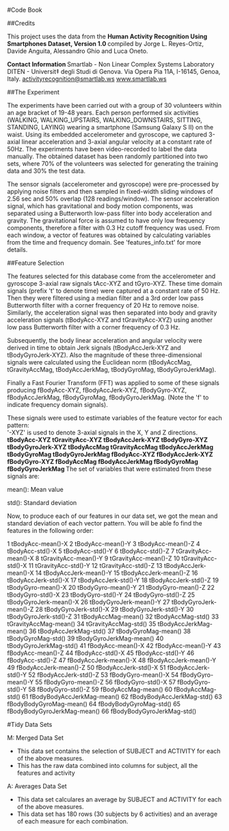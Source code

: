 #Code Book

##Credits

This project uses the data from the <b> Human Activity Recognition Using Smartphones Dataset, Version 1.0 </b>  compiled by Jorge L. Reyes-Ortiz, Davide Anguita, Alessandro Ghio and Luca Oneto.

<b>Contact Information </b>
Smartlab - Non Linear Complex Systems Laboratory
DITEN - Universit‡ degli Studi di Genova.
Via Opera Pia 11A, I-16145, Genoa, Italy.
activityrecognition@smartlab.ws
www.smartlab.ws

##The Experiment

The experiments have been carried out with a group of 30 volunteers within an age bracket of 19-48 years. Each person performed six activities (WALKING, WALKING_UPSTAIRS, WALKING_DOWNSTAIRS, SITTING, STANDING, LAYING) wearing a smartphone (Samsung Galaxy S II) on the waist. Using its embedded accelerometer and gyroscope, we captured 3-axial linear acceleration and 3-axial angular velocity at a constant rate of 50Hz. The experiments have been video-recorded to label the data manually. The obtained dataset has been randomly partitioned into two sets, where 70% of the volunteers was selected for generating the training data and 30% the test data. 

The sensor signals (accelerometer and gyroscope) were pre-processed by applying noise filters and then sampled in fixed-width sliding windows of 2.56 sec and 50% overlap (128 readings/window). The sensor acceleration signal, which has gravitational and body motion components, was separated using a Butterworth low-pass filter into body acceleration and gravity. The gravitational force is assumed to have only low frequency components, therefore a filter with 0.3 Hz cutoff frequency was used. From each window, a vector of features was obtained by calculating variables from the time and frequency domain. See 'features_info.txt' for more details.

##Feature Selection

The features selected for this database come from the accelerometer and gyroscope 3-axial raw signals tAcc-XYZ and tGyro-XYZ. These time domain signals (prefix 't' to denote time) were captured at a constant rate of 50 Hz. Then they were filtered using a median filter and a 3rd order low pass Butterworth filter with a corner frequency of 20 Hz to remove noise. Similarly, the acceleration signal was then separated into body and gravity acceleration signals (tBodyAcc-XYZ and tGravityAcc-XYZ) using another low pass Butterworth filter with a corner frequency of 0.3 Hz. 

Subsequently, the body linear acceleration and angular velocity were derived in time to obtain Jerk signals (tBodyAccJerk-XYZ and tBodyGyroJerk-XYZ). Also the magnitude of these three-dimensional signals were calculated using the Euclidean norm (tBodyAccMag, tGravityAccMag, tBodyAccJerkMag, tBodyGyroMag, tBodyGyroJerkMag). 

Finally a Fast Fourier Transform (FFT) was applied to some of these signals producing fBodyAcc-XYZ, fBodyAccJerk-XYZ, fBodyGyro-XYZ, fBodyAccJerkMag, fBodyGyroMag, fBodyGyroJerkMag. (Note the 'f' to indicate frequency domain signals). 

These signals were used to estimate variables of the feature vector for each pattern:  
'-XYZ' is used to denote 3-axial signals in the X, Y and Z directions.
<b>
tBodyAcc-XYZ
tGravityAcc-XYZ
tBodyAccJerk-XYZ
tBodyGyro-XYZ
tBodyGyroJerk-XYZ
tBodyAccMag
tGravityAccMag
tBodyAccJerkMag
tBodyGyroMag
tBodyGyroJerkMag
fBodyAcc-XYZ
fBodyAccJerk-XYZ
fBodyGyro-XYZ
fBodyAccMag
fBodyAccJerkMag
fBodyGyroMag
fBodyGyroJerkMag
</b>
The set of variables that were estimated from these signals are: 

mean(): Mean value

std(): Standard deviation

Now, to produce each of our features in our data set, we got the mean and standard deviation of each vector pattern. You will be able fo find the features in the following order:

1 tBodyAcc-mean()-X
2 tBodyAcc-mean()-Y
3 tBodyAcc-mean()-Z
4 tBodyAcc-std()-X
5 tBodyAcc-std()-Y
6 tBodyAcc-std()-Z
7 tGravityAcc-mean()-X
8 tGravityAcc-mean()-Y
9 tGravityAcc-mean()-Z
10 tGravityAcc-std()-X
11 tGravityAcc-std()-Y
12 tGravityAcc-std()-Z
13 tBodyAccJerk-mean()-X
14 tBodyAccJerk-mean()-Y
15 tBodyAccJerk-mean()-Z
16 tBodyAccJerk-std()-X
17 tBodyAccJerk-std()-Y
18 tBodyAccJerk-std()-Z
19 tBodyGyro-mean()-X
20 tBodyGyro-mean()-Y
21 tBodyGyro-mean()-Z
22 tBodyGyro-std()-X
23 tBodyGyro-std()-Y
24 tBodyGyro-std()-Z
25 tBodyGyroJerk-mean()-X
26 tBodyGyroJerk-mean()-Y
27 tBodyGyroJerk-mean()-Z
28 tBodyGyroJerk-std()-X
29 tBodyGyroJerk-std()-Y
30 tBodyGyroJerk-std()-Z
31 tBodyAccMag-mean()
32 tBodyAccMag-std()
33 tGravityAccMag-mean()
34 tGravityAccMag-std()
35 tBodyAccJerkMag-mean()
36 tBodyAccJerkMag-std()
37 tBodyGyroMag-mean()
38 tBodyGyroMag-std()
39 tBodyGyroJerkMag-mean()
40 tBodyGyroJerkMag-std()
41 fBodyAcc-mean()-X
42 fBodyAcc-mean()-Y
43 fBodyAcc-mean()-Z
44 fBodyAcc-std()-X
45 fBodyAcc-std()-Y
46 fBodyAcc-std()-Z
47 fBodyAccJerk-mean()-X
48 fBodyAccJerk-mean()-Y
49 fBodyAccJerk-mean()-Z
50 fBodyAccJerk-std()-X
51 fBodyAccJerk-std()-Y
52 fBodyAccJerk-std()-Z
53 fBodyGyro-mean()-X
54 fBodyGyro-mean()-Y
55 fBodyGyro-mean()-Z
56 fBodyGyro-std()-X
57 fBodyGyro-std()-Y
58 fBodyGyro-std()-Z
59 fBodyAccMag-mean()
60 fBodyAccMag-std()
61 fBodyBodyAccJerkMag-mean()
62 fBodyBodyAccJerkMag-std()
63 fBodyBodyGyroMag-mean()
64 fBodyBodyGyroMag-std()
65 fBodyBodyGyroJerkMag-mean()
66 fBodyBodyGyroJerkMag-std()

#Tidy Data Sets

M: Merged Data Set
- This data set contains the selection of SUBJECT and ACTIVITY for each of the above measures.
- This has the raw data combined into columns for subject, all the features and activity 

A: Averages Data Set
- This data set calculares an average by SUBJECT and ACTIVITY for each of the above measures.
- This data set has 180 rows (30 subjects by 6 activities) and an average of each measure for each combination.


